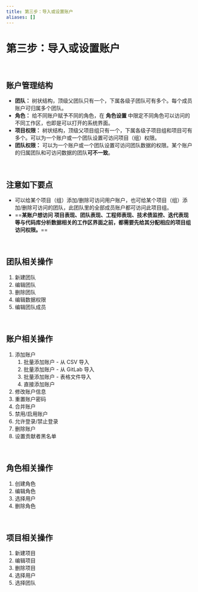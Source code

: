 ```yaml
---
title: 第三步：导入或设置账户
aliases: []
---
```


# 第三步：导入或设置账户

<br />

## 账户管理结构

- **团队：** 树状结构，顶级父团队只有一个，下属各级子团队可有多个。每个成员账户可归属多个团队。
- **角色：** 给不同账户赋予不同的角色，在 **角色设置** 中限定不同角色可以访问的不同工作区，也即是可以打开的系统界面。
- **项目权限：** 树状结构，顶级父项目组只有一个，下属各级子项目组和项目可有多个。可以为一个账户或一个团队设置可访问项目（组）权限。
- **团队权限：** 可以为一个账户或一个团队设置可访问团队数据的权限。某个账户的归属团队和可访问数据的团队**可不一致**。

<br />

## 注意如下要点

- 可以给某个项目（组）添加/删除可访问用户账户，也可给某个项目（组）添加/删除可访问的团队，此团队里的全部成员账户都可访问此项目组。
- ==**某账户想访问 项目表现、团队表现、工程师表现、技术债监控、迭代表现 等与代码库分析数据相关的工作区界面之前，都需要先给其分配相应的项目组访问权限。**==

<br />

## 团队相关操作

1. 新建团队
2. 编辑团队
3. 删除团队
4. 编辑数据权限
5. 编辑团队成员

<br />

## 账户相关操作

1. 添加账户
   1. 批量添加账户 - 从 CSV 导入
   2. 批量添加账户 - 从 GitLab 导入
   3. 批量添加账户 - 表格文件导入
   4. 直接添加账户
2. 修改账户信息
3. 重置账户密码
4. 合并账户
5. 禁用/启用账户
6. 允许登录/禁止登录
7. 删除账户
8. 设置贡献者黑名单

<br />

## 角色相关操作

1. 创建角色
2. 编辑角色
3. 选择用户
4. 删除角色

<br />

## 项目相关操作

1. 新建项目
2. 编辑项目
3. 删除项目
4. 选择用户
5. 选择团队
